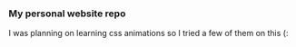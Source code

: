 ### My personal website repo

I was planning on learning css animations so I tried a few of them on this (: